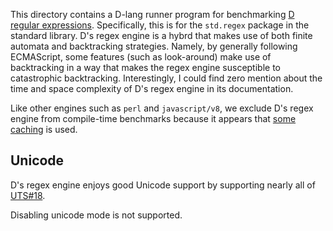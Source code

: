 This directory contains a D-lang runner program for benchmarking [D regular
expressions][phobos-std-regex]. Specifically, this is for the `std.regex`
package in the standard library. D's regex engine is a hybrd that makes use
of both finite automata and backtracking strategies. Namely, by generally
following ECMAScript, some features (such as look-around) make use of
backtracking in a way that makes the regex engine susceptible to catastrophic
backtracking. Interestingly, I could find zero mention about the time and space
complexity of D's regex engine in its documentation.

Like other engines such as `perl` and `javascript/v8`, we exclude D's regex
engine from compile-time benchmarks because it appears that [some caching] is
used.

## Unicode

D's regex engine enjoys good Unicode support by supporting nearly all of
[UTS#18].

Disabling unicode mode is not supported.

[phobos-std-regex]: https://dlang.org/phobos/std_regex.html
[UTS#18]: http://unicode.org/reports/tr18/
[some caching]: https://github.com/dlang/phobos/blob/d945686a4ff7d9fda0e2ee8d2ee201b66be2a287/std/regex/package.d#L389-L423
